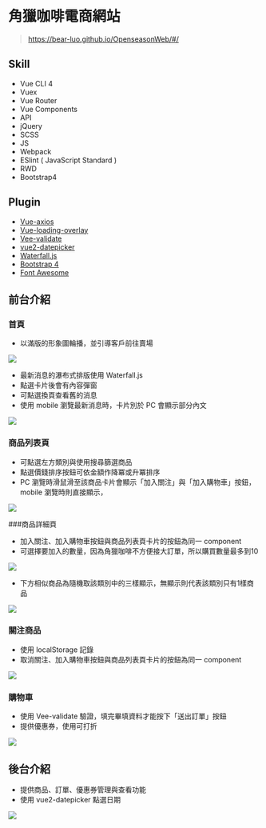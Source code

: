 # 角獵咖啡電商網站
> https://bear-luo.github.io/OpenseasonWeb/#/

## Skill
* Vue CLI 4
* Vuex
* Vue Router
* Vue Components
* API
* jQuery
* SCSS
* JS
* Webpack
* ESlint ( JavaScript Standard )
* RWD
* Bootstrap4

## Plugin
* [Vue-axios](https://github.com/axios/axios)
* [Vue-loading-overlay](https://github.com/ankurk91/vue-loading-overlay)
* [Vee-validate](https://github.com/baianat/vee-validate)
* [vue2-datepicker](https://github.com/mengxiong10/vue2-datepicker)
* [Waterfall.js](http://raphamorim.io/waterfall.js/)
* [Bootstrap 4](https://getbootstrap.com/)
* [Font Awesome](https://fontawesome.com/)

## 前台介紹
### 首頁
* 以滿版的形象圖輪播，並引導客戶前往賣場

![](https://user-images.githubusercontent.com/61472045/89060646-f0b1e680-d395-11ea-99de-fe3182350baf.png)

* 最新消息的瀑布式排版使用 Waterfall.js
* 點選卡片後會有內容彈窗
* 可點選換頁查看舊的消息
* 使用 mobile 瀏覽最新消息時，卡片別於 PC 會顯示部分內文

![](https://user-images.githubusercontent.com/61472045/89059539-f4dd0480-d393-11ea-86fc-c3bde541f152.png)

### 商品列表頁
* 可點選左方類別與使用搜尋篩選商品
* 點選價錢排序按鈕可依金額作降冪或升冪排序
* PC 瀏覽時滑鼠滑至該商品卡片會顯示「加入關注」與「加入購物車」按鈕，mobile 瀏覽時則直接顯示，

![](https://user-images.githubusercontent.com/61472045/89060871-5605d780-d396-11ea-9ce8-f990653c2c72.png)

###商品詳細頁
* 加入關注、加入購物車按鈕與商品列表頁卡片的按鈕為同一 component
* 可選擇要加入的數量，因為角獵咖啡不方便接大訂單，所以購買數量最多到10

![](https://user-images.githubusercontent.com/61472045/89063890-8d2ab780-d39b-11ea-9174-9a8154d57cac.png)

* 下方相似商品為隨機取該類別中的三樣顯示，無顯示則代表該類別只有1樣商品

![](https://user-images.githubusercontent.com/61472045/89064604-df200d00-d39c-11ea-9544-629b0237eb51.png)

### 關注商品
* 使用 localStorage 記錄
* 取消關注、加入購物車按鈕與商品列表頁卡片的按鈕為同一 component

![](https://user-images.githubusercontent.com/61472045/89064934-6ff6e880-d39d-11ea-9035-e39096748100.png)

### 購物車
* 使用 Vee-validate 驗證，填完畢填資料才能按下「送出訂單」按鈕
* 提供優惠券，使用可打折

![](https://user-images.githubusercontent.com/61472045/89065237-de3bab00-d39d-11ea-86a0-2100d6e83e55.png)

## 後台介紹
* 提供商品、訂單、優惠券管理與查看功能
* 使用 vue2-datepicker 點選日期

![](https://user-images.githubusercontent.com/61472045/89065839-fc55db00-d39e-11ea-82a2-24e4e9844bfb.png)



